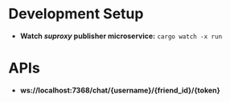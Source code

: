 



# Development Setup

* **Watch _suproxy_ publisher microservice:** ```cargo watch -x run```

# APIs

* **ws://localhost:7368/chat/{username}/{friend_id}/{token}**